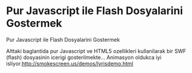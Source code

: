# Pur Javascript ile Flash Dosyalarini Gostermek


Pur Javascript ile Flash Dosyalarini Gostermek



Alttaki baglantida pur Javascript ve HTML5 ozellikleri kullanilarak bir SWF (flash) dosyasinin icerigi gosterilmekte... Animasyon oldukca iyi isliyor.http://smokescreen.us/demos/lyrisdemo.html




